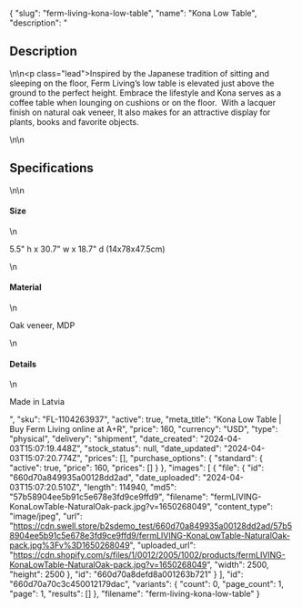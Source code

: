 {
  "slug": "ferm-living-kona-low-table",
  "name": "Kona Low Table",
  "description": "<h2>Description</h2>\n<!-- split -->\n<p class=\"lead\">Inspired by the Japanese tradition of sitting and sleeping on the floor, Ferm Living’s low table is elevated just above the ground to the perfect height. Embrace the lifestyle and Kona serves as a coffee table when lounging on cushions or on the floor.  With a lacquer finish on natural oak veneer, It also makes for an attractive display for plants, books and favorite objects. </p>\n<!-- split -->\n<h2>Specifications</h2>\n<!-- split -->\n<h4>Size</h4>\n<p>5.5\" h x 30.7\" w x 18.7\" d (14x78x47.5cm)</p>\n<h4>Material</h4>\n<p>Oak veneer, MDP</p>\n<h4>Details</h4>\n<p>Made in Latvia</p>",
  "sku": "FL-1104263937",
  "active": true,
  "meta_title": "Kona Low Table | Buy Ferm Living online at A+R",
  "price": 160,
  "currency": "USD",
  "type": "physical",
  "delivery": "shipment",
  "date_created": "2024-04-03T15:07:19.448Z",
  "stock_status": null,
  "date_updated": "2024-04-03T15:07:20.774Z",
  "prices": [],
  "purchase_options": {
    "standard": {
      "active": true,
      "price": 160,
      "prices": []
    }
  },
  "images": [
    {
      "file": {
        "id": "660d70a849935a00128dd2ad",
        "date_uploaded": "2024-04-03T15:07:20.510Z",
        "length": 114940,
        "md5": "57b58904ee5b91c5e678e3fd9ce9ffd9",
        "filename": "fermLIVING-KonaLowTable-NaturalOak-pack.jpg?v=1650268049",
        "content_type": "image/jpeg",
        "url": "https://cdn.swell.store/b2sdemo_test/660d70a849935a00128dd2ad/57b58904ee5b91c5e678e3fd9ce9ffd9/fermLIVING-KonaLowTable-NaturalOak-pack.jpg%3Fv%3D1650268049",
        "uploaded_url": "https://cdn.shopify.com/s/files/1/0012/2005/1002/products/fermLIVING-KonaLowTable-NaturalOak-pack.jpg?v=1650268049",
        "width": 2500,
        "height": 2500
      },
      "id": "660d70a8defd8a001263b721"
    }
  ],
  "id": "660d70a70c3c450012179dac",
  "variants": {
    "count": 0,
    "page_count": 1,
    "page": 1,
    "results": []
  },
  "filename": "ferm-living-kona-low-table"
}